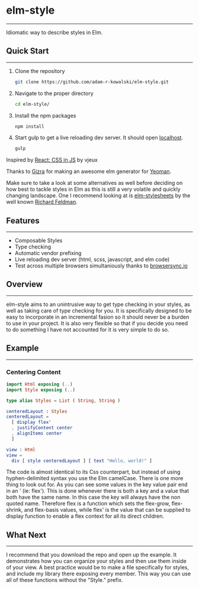 # elm-style
---
Idiomatic way to describe styles in Elm.

## Quick Start
---
1. Clone the repository
   ```bash
   git clone https://github.com/adam-r-kowalski/elm-style.git
   ```

2. Navigate to the proper directory
   ```bash
   cd elm-style/
   ```

3. Install the npm packages
   ```bash
   npm install
   ```
   
4. Start gulp to get a live reloading dev server. It should open [localhost](http://localhost:3000).
   ```bash
   gulp
   ```
   
Inspired by [React: CSS in JS](https://speakerdeck.com/vjeux/react-css-in-js) by vjeux

Thanks to [Gizra](https://github.com/Gizra/generator-elmlang) for making an awesome elm generator for [Yeoman](http://yeoman.io/).

Make sure to take a look at some alternatives as well before deciding on how best to tackle styles in Elm as this is still a very volatile and quickly changing landscape. One I recommend looking at is [elm-stylesheets](https://github.com/rtfeldman/elm-stylesheets) by the well known [Richard Feldman](https://github.com/rtfeldman).


## Features
---
- Composable Styles
- Type checking
- Automatic vendor prefixing
- Live reloading dev server (html, scss, javascript, and elm code)
- Test across multiple browsers simultaniously thanks to [browsersync.io](http://www.browsersync.io/)


## Overview
---
elm-style aims to an unintrusive way to get type checking in your styles, as well as taking care of type checking for you.  It is specifically designed to be easy to incorporate in an incremental fasion so it should never be a burden to use in your project.  It is also very flexible so that if you decide you need to do something I have not accounted for it is very simple to do so.


## Example
---
### Centering Content
```elm
import Html exposing (..)
import Style exposing (..)

type alias Styles = List ( String, String )

centeredLayout : Styles
centeredLayout =
  [ display flex'
  , justifyContent center
  , alignItems center
  ]

view : Html
view =
  div [ style centeredLayout ] [ text "Hello, world!" ]
```

The code is almost identical to its Css counterpart, but instead of using hyphen-delimited syntax you use the Elm camelCase.  There is one more thing to look out for. As you can see some values in the key value pair end in an ' (ie: flex').  This is done whenever there is both a key and a value that both have the same name. In this case the key will always have the non quoted name.  Therefore flex is a function which sets the flex-grow, flex-shrink, and flex-basis values, while flex' is the value that can be supplied to display function to enable a flex context for all its direct children.


## What Next
---
I recommend that you download the repo and open up the example. It demonstrates how you can organize your styles and then use them inside of your view.  A best practice would be to make a file specifically for styles, and include my library there exposing every member. This way you can use all of these functions without the "Style." prefix.
